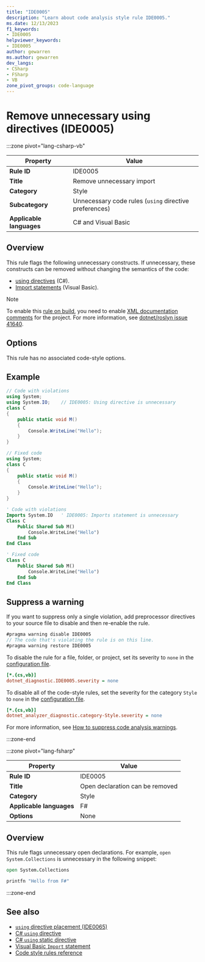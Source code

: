 ```yaml
---
title: "IDE0005"
description: "Learn about code analysis style rule IDE0005."
ms.date: 12/13/2023
f1_keywords:
- IDE0005
helpviewer_keywords:
- IDE0005
author: gewarren
ms.author: gewarren
dev_langs:
- CSharp
- FSharp
- VB
zone_pivot_groups: code-language
---
```


# Remove unnecessary using directives (IDE0005)

:::zone pivot="lang-csharp-vb"

| Property                 | Value                                                  |
|--------------------------|--------------------------------------------------------|
| **Rule ID**              | IDE0005                                                |
| **Title**                | Remove unnecessary import                              |
| **Category**             | Style                                                  |
| **Subcategory**          | Unnecessary code rules (`using` directive preferences) |
| **Applicable languages** | C# and Visual Basic                                    |

## Overview

This rule flags the following unnecessary constructs. If unnecessary, these constructs can be removed without changing the semantics of the code:

- [using directives](../../../csharp/language-reference/keywords/using-directive.md) (C#).
- [Import statements](../../../visual-basic/language-reference/statements/imports-statement-net-namespace-and-type.md) (Visual Basic).

> [!NOTE]
> To enable this [rule on build](../overview.md#code-style-analysis), you need to enable [XML documentation comments](../../../csharp/language-reference/xmldoc/recommended-tags.md) for the project. For more information, see [dotnet/roslyn issue 41640](https://github.com/dotnet/roslyn/issues/41640).

## Options

This rule has no associated code-style options.

## Example

```csharp
// Code with violations
using System;
using System.IO;    // IDE0005: Using directive is unnecessary
class C
{
    public static void M()
    {
        Console.WriteLine("Hello");
    }
}

// Fixed code
using System;
class C
{
    public static void M()
    {
        Console.WriteLine("Hello");
    }
}
```

```vb
' Code with violations
Imports System.IO   ' IDE0005: Imports statement is unnecessary
Class C
    Public Shared Sub M()
        Console.WriteLine("Hello")
    End Sub
End Class

' Fixed code
Class C
    Public Shared Sub M()
        Console.WriteLine("Hello")
    End Sub
End Class
```

## Suppress a warning

If you want to suppress only a single violation, add preprocessor directives to your source file to disable and then re-enable the rule.

```csharp
#pragma warning disable IDE0005
// The code that's violating the rule is on this line.
#pragma warning restore IDE0005
```

To disable the rule for a file, folder, or project, set its severity to `none` in the [configuration file](../configuration-files.md).

```ini
[*.{cs,vb}]
dotnet_diagnostic.IDE0005.severity = none
```

To disable all of the code-style rules, set the severity for the category `Style` to `none` in the [configuration file](../configuration-files.md).

```ini
[*.{cs,vb}]
dotnet_analyzer_diagnostic.category-Style.severity = none
```

For more information, see [How to suppress code analysis warnings](../suppress-warnings.md).

:::zone-end

:::zone pivot="lang-fsharp"

| Property                 | Value                                                 |
|--------------------------|-------------------------------------------------------|
| **Rule ID**              | IDE0005                                               |
| **Title**                | Open declaration can be removed                       |
| **Category**             | Style                                                 |
| **Applicable languages** | F#                                                    |
| **Options**              | None                                                  |

## Overview

This rule flags unnecessary open declarations. For example, `open System.Collections` is unnecessary in the following snippet:

```fsharp
open System.Collections

printfn "Hello from F#"
```

:::zone-end

## See also

- [`using` directive placement (IDE0065)](ide0065.md)
- [C# `using` directive](../../../csharp/language-reference/keywords/using-directive.md)
- [C# `using` static directive](../../../csharp/language-reference/keywords/using-directive.md)
- [Visual Basic `Import` statement](../../../visual-basic/language-reference/statements/imports-statement-net-namespace-and-type.md)
- [Code style rules reference](index.md)
